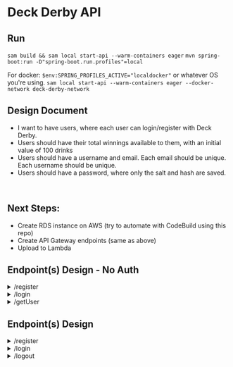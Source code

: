# Deck Derby API

## Run

`sam build && sam local start-api --warm-containers eager`
`mvn spring-boot:run -D"spring-boot.run.profiles"=local`

For docker:
`$env:SPRING_PROFILES_ACTIVE="localdocker"` or whatever OS you're using.
`sam local start-api --warm-containers eager --docker-network deck-derby-network`

## Design Document

- I want to have users, where each user can login/register with Deck Derby.
- Users should have their total winnings available to them, with an initial value of 100 drinks
- Users should have a username and email. Each email should be unique. Each username should be unique.
- Users should have a password, where only the salt and hash are saved.

&nbsp;

## Next Steps:
- Create RDS instance on AWS (try to automate with CodeBuild using this repo)
- Create API Gateway endpoints (same as above)
- Upload to Lambda

## Endpoint(s) Design - No Auth

<details>
    <summary>/register</summary>

```python
class Request:
    email: str
    username: str
    password: str

class Response:
    message: str
    userId: str
```

</details>

<details>
    <summary>/login</summary>

```python
class Request:
    username: str
    password: str

class Response:
    message: str
    userId: str
    username: str
    totalWinnings: int
```

</details>

<details>
    <summary>/getUser</summary>

```python
class Request:
    username: str

class Response:
    message: str
    userId: str
    username: str
    totalWinnings: int
```

</details>

## Endpoint(s) Design

<details>
    <summary>/register</summary>

```python
class Request:
    email: str
    username: str
    password: str

class Response:
    message: str
    userId: str
```

</details>

<details>
    <summary>/login</summary>

```python
class Request:
    username: str
    password: str

class Response:
    message: str
    userId: str
    accessToken: str
    refreshToken: str
```

</details>

<details>
    <summary>/logout</summary>

```python
class Request:
    accessToken: str

class Response:
    message: str
```
</details>
